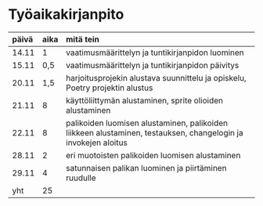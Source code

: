 # Työaikakirjanpito

| päivä | aika | mitä tein |
| :---- | :--- | :-------- |
| 14.11 | 1 | vaatimusmäärittelyn ja tuntikirjanpidon luominen |
| 15.11 | 0,5 | vaatimusmäärittelyn ja tuntikirjanpidon päivitys |
| 20.11 | 1,5 | harjoitusprojekin alustava suunnittelu ja opiskelu, Poetry projektin alustus | 
| 21.11 | 8 | käyttöliittymän alustaminen, sprite olioiden alustaminen |
| 22.11 | 8 | palikoiden luomisen alustaminen, palikoiden liikkeen alustaminen, testauksen, changelogin ja  invokejen aloitus|
| 28.11 | 2 | eri muotoisten palikoiden luomisen alustaminen
| 29.11 | 4 | satunnaisen palikan luominen ja piirtäminen ruudulle
| yht | 25 | |
